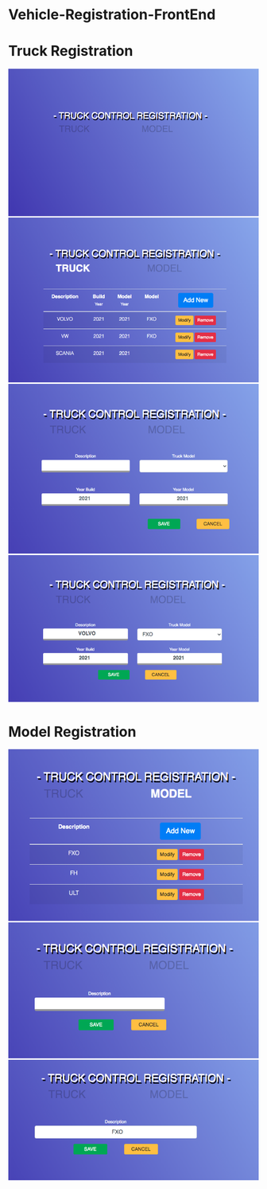 # Vehicle-Registration-FrontEnd

# Truck Registration
<img style="text-align: center; width=600;" src="https://github.com/teonett/Vehicle-Registration-FrontEnd/blob/main/Cli-Vehicle-Registration/Images/00-Inicio.png">

<img style="text-align: center; width=600;" src="https://github.com/teonett/Vehicle-Registration-FrontEnd/blob/main/Cli-Vehicle-Registration/Images/01-ListaCaminhao.png">

<img style="text-align: center; width=600;" src="https://github.com/teonett/Vehicle-Registration-FrontEnd/blob/main/Cli-Vehicle-Registration/Images/02-NovoCaminhao.png">

<img style="text-align: center; width=600;" src="https://github.com/teonett/Vehicle-Registration-FrontEnd/blob/main/Cli-Vehicle-Registration/Images/03-AlteraCaminhao.png">

# Model Registration
<img style="text-align: center; width=600;" src="https://github.com/teonett/Vehicle-Registration-FrontEnd/blob/main/Cli-Vehicle-Registration/Images/04-ListaModelo.png">

<img style="text-align: center; width=600;" src="https://github.com/teonett/Vehicle-Registration-FrontEnd/blob/main/Cli-Vehicle-Registration/Images/05-NovoModelo.png">

<img style="text-align: center; width=600;" src="https://github.com/teonett/Vehicle-Registration-FrontEnd/blob/main/Cli-Vehicle-Registration/Images/06-AlteraModelo.png">
